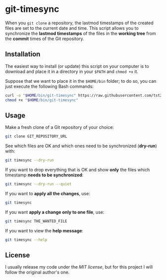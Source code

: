 # git-timesync

When you `git clone` a repository, the lastmod timestamps of the created files are set to the current date and time. This script allows you to synchronize the **lastmod timestamps** of the files in the **working tree** from the **commit** times of the Git repository.

## Installation

The easiest way to install (or update) this script on your computer is to download and place it in a directory in your `$PATH` and `chmod +x` it.

Suppose that we want to place it in the `$HOME/bin` folder; to do so, you can just execute the following Bash commands:

```bash
curl -o "$HOME/bin/git-timesync" https://raw.githubusercontent.com/tst2005/git-timesync/master/git-timesync
chmod +x "$HOME/bin/git-timesync"
```

## Usage

Make a fresh clone of a Git repository of your choice:

```bash
git clone GIT_REPOSITORY_URL
```

See which files are OK and which ones need to be synchronized (**dry-run**) with:

```bash
git timesync --dry-run
```

If you want to drop everything that is OK and show **only** the files which timestamp **needs to be synchronized**:

```bash
git timesync --dry-run --quiet
```

If you want to **apply all the changes**, use:

```bash
git timesync
```

If you want **apply a change only to one file**, use:

```bash
git timesync THE_WANTED_FILE
```

If you want to view the **help message**:

```bash
git timesync --help
```

## License

I usually release my code under the *MIT license*, but for this project I will follow the original author's one.
